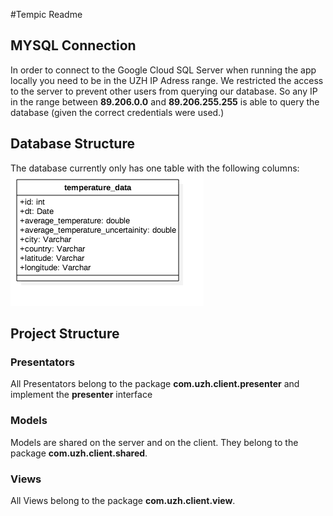 #Tempic Readme

## MYSQL Connection
In order to connect to the Google Cloud SQL Server when running the app locally you need to be in the UZH IP Adress range.
We restricted the access to the server to prevent other users from querying our database.
So any IP in the range between **89.206.0.0** and **89.206.255.255** is able to query the database (given the correct credentials were used.)

## Database Structure
The database currently only has one table with the following columns:
![alt text](https://raw.githubusercontent.com/mnbucher/Tempic/master/docs/database_structure.png "Tempic Database Structure")

## Project Structure
### Presentators
All Presentators belong to the package **com.uzh.client.presenter** and implement the **presenter** interface

### Models
Models are shared on the server and on the client. They belong to the package **com.uzh.client.shared**.

### Views
All Views belong to the package **com.uzh.client.view**.